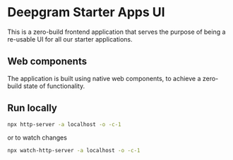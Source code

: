 # Deepgram Starter Apps UI

This is a zero-build frontend application that serves the purpose of being a re-usable UI for all our starter applications.

## Web components

The application is built using native web components, to achieve a zero-build state of functionality.

## Run locally

```sh
npx http-server -a localhost -o -c-1
```

or to watch changes

```sh
npx watch-http-server -a localhost -o -c-1
```
